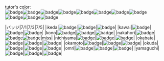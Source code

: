 tutor's color:  
![badge](https://img.shields.io/badge/tutor-nishitani-green.svg)![badge](https://img.shields.io/badge/tutor-kono-red.svg)![badge](https://img.shields.io/badge/tutor-nichiyama-yellow.svg)![badge](https://img.shields.io/badge/tutor-omri-orange.svg)![badge](https://img.shields.io/badge/tutor-okuda-lightgray.svg)![badge](https://img.shields.io/badge/tutor-okamoto-blue.svg)![badge](https://img.shields.io/badge/tutor-nakahori-%2340e0d0.svg)![badge](https://img.shields.io/badge/tutor-yamaguchi-%236a5acd.svg)![badge](https://img.shields.io/badge/tutor-okabata-%23ffffff.svg)![badge](https://img.shields.io/badge/tutor-kawai-%23800080.svg)![badge](https://img.shields.io/badge/tutor-ikeda-%2300bfff.svg)


|バッジ|7/1|7/3|7/5|
|ikeda|![badge](https://img.shields.io/badge/7/1-Ruby-green.svg)|![badge](https://img.shields.io/badge/7/3-TDD-green.svg)|![badge](https://img.shields.io/badge/7/5-IMRAD-red.svg)|
|kawai|![badge](https://img.shields.io/badge/7/1-Ruby-green.svg)|![badge](https://img.shields.io/badge/7/3-TDD-green.svg)|![badge](https://img.shields.io/badge/7/5-IMRAD-red.svg)|
|kono|![badge](https://img.shields.io/badge/7/1-Ruby-green.svg)|![badge](https://img.shields.io/badge/7/3-TDD-green.svg)|![badge](https://img.shields.io/badge/7/5-IMRAD-green.svg)|
|nakahori|![badge](https://img.shields.io/badge/7/1-Ruby-green.svg)|![badge](https://img.shields.io/badge/7/3-TDD-green.svg)![badge](https://img.shields.io/badge/7/3-Jekyll-red.svg)|miss|
|nichiyama|![badge](https://img.shields.io/badge/7/1-Ruby-green.svg)|![badge](https://img.shields.io/badge/7/3-TDD-green.svg)|![badge](https://img.shields.io/badge/7/5-IMRAD-green.svg)|
|okabata|![badge](https://img.shields.io/badge/7/1-Ruby-green.svg)|![badge](https://img.shields.io/badge/7/3-TDD-green.svg)|![badge](https://img.shields.io/badge/7/5-IMRAD-red.svg)|
|okamoto|![badge](https://img.shields.io/badge/7/1-Ruby-green.svg)|![badge](https://img.shields.io/badge/7/3-TDD-green.svg)|![badge](https://img.shields.io/badge/7/5-IMRAD-red.svg)|
|okuda|![badge](https://img.shields.io/badge/7/1-Ruby-green.svg)|![badge](https://img.shields.io/badge/7/3-TDD-green.svg)|![badge](https://img.shields.io/badge/7/5-IMRAD-red.svg)|
|omri|![badge](https://img.shields.io/badge/7/1-Ruby-green.svg)|![badge](https://img.shields.io/badge/7/3-TDD-green.svg)|![badge](https://img.shields.io/badge/7/5-IMRAD-red.svg)|
|yamaguchi|![badge](https://img.shields.io/badge/7/1-Ruby-green.svg)|![badge](https://img.shields.io/badge/7/3-TDD-green.svg)|![badge](https://img.shields.io/badge/7/5-IMRAD-red.svg)|
